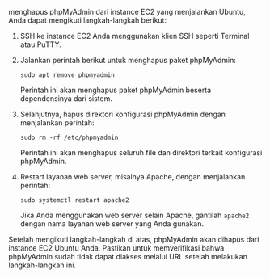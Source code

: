 menghapus phpMyAdmin dari instance EC2 yang menjalankan Ubuntu, Anda dapat mengikuti langkah-langkah berikut:

1. SSH ke instance EC2 Anda menggunakan klien SSH seperti Terminal atau PuTTY.

2. Jalankan perintah berikut untuk menghapus paket phpMyAdmin:
   ```
   sudo apt remove phpmyadmin
   ```

   Perintah ini akan menghapus paket phpMyAdmin beserta dependensinya dari sistem.

3. Selanjutnya, hapus direktori konfigurasi phpMyAdmin dengan menjalankan perintah:
   ```
   sudo rm -rf /etc/phpmyadmin
   ```

   Perintah ini akan menghapus seluruh file dan direktori terkait konfigurasi phpMyAdmin.

4. Restart layanan web server, misalnya Apache, dengan menjalankan perintah:
   ```
   sudo systemctl restart apache2
   ```

   Jika Anda menggunakan web server selain Apache, gantilah `apache2` dengan nama layanan web server yang Anda gunakan.

Setelah mengikuti langkah-langkah di atas, phpMyAdmin akan dihapus dari instance EC2 Ubuntu Anda. Pastikan untuk memverifikasi bahwa phpMyAdmin sudah tidak dapat diakses melalui URL setelah melakukan langkah-langkah ini.